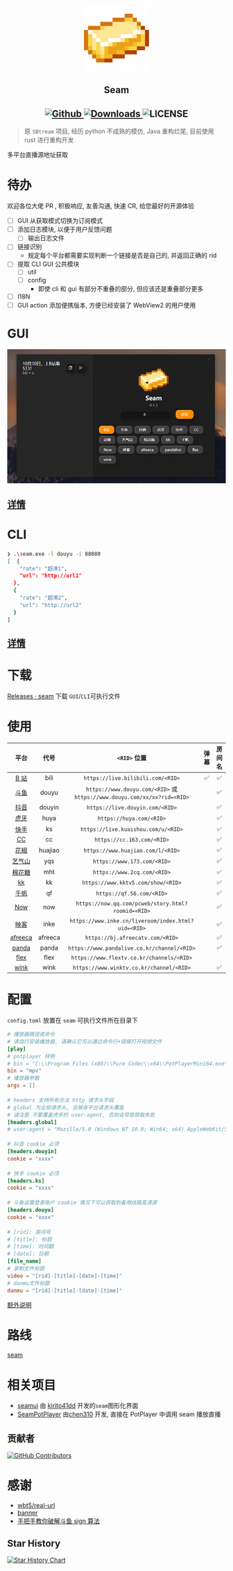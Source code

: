<p align="center">
    <img src="./assets/icon.png" style="width: 150px;" alt="Seam" />
</p>

<h2 align="center">
  Seam
</h2>

<h2 align="center">
  <a href="https://github.com/Borber/seam">
    <img src="https://img.shields.io/badge/github-Borber/seam-8da0cb.svg?style=for-the-badge&logo=github" alt="Github"/>
  </a>
  <a href="https://github.com/Borber/seam/releases/latest">
    <img src="https://img.shields.io/github/downloads/Borber/seam/total.svg?style=for-the-badge&color=82E0AA&logo=github" alt="Downloads"/>
  </a>
  <img src="https://img.shields.io/github/license/borber/seam?color=%2398cbed&logo=rust&style=for-the-badge" alt="LICENSE"/>
</h2>

> 原 `SBtream` 项目, 经历 python 不成熟的模仿, Java 重构烂尾, 目前使用 rust 进行重构开发

多平台直播源地址获取

# 待办

欢迎各位大佬 PR , 积极响应, 友善沟通, 快速 CR, 给您最好的开源体验

-   [ ] GUI 从获取模式切换为订阅模式
-   [ ] 添加日志模块, 以便于用户反馈问题
    -   [ ] 输出日志文件
-   [ ] 链接识别
    -   规定每个平台都需要实现判断一个链接是否是自己的, 并返回正确的 rid
-   [ ] 提取 CLI GUI 公共模块
    -   [ ] util
    -   [ ] config
        -   即使 cli 和 gui 有部分不重叠的部分, 但应该还是重叠部分更多
-   [ ] I18N
-   [ ] GUI action 添加便携版本, 方便已经安装了 WebView2 的用户使用

# GUI

![GUI](assets/gui.png)

## [详情](crates/gui/README.md)

# CLI

```bash
❯ .\seam.exe -l douyu -i 88080
[  {
    "rate": "超清1",
    "url": "http://url1"
  },
  {
    "rate": "超清2",
    "url": "http://url2"
  }
]
```

## [详情](crates/cli/README.md)

# 下载

[Releases · seam](https://github.com/Borber/seam/releases) 下载 `GUI`/`CLI`可执行文件

# 使用

|               **平台**                | **代号** |                             **`<RID>` 位置**                             | **弹幕** | **房间名** |
| :-----------------------------------: | :------: | :----------------------------------------------------------------------: | :------: | :--------: |
|  [B 站](https://live.bilibili.com/)   |   bili   |                    `https://live.bilibili.com/<RID>`                     |    ✅    |     ✅     |
|    [斗鱼](https://www.douyu.com/)     |  douyu   | `https://www.douyu.com/<RID>` 或 `https://www.douyu.com/xx/xx?rid=<RID>` |          |     ✅     |
|   [抖音](https://live.douyin.com/)    |  douyin  |                     `https://live.douyin.com/<RID>`                      |          |     ✅     |
|       [虎牙](https://huya.com/)       |   huya   |                         `https://huya.com/<RID>`                         |          |     ✅     |
|  [快手](https://live.kuaishou.com/)   |    ks    |                   `https://live.kuaishou.com/u/<RID>`                    |          |     ✅     |
|       [CC](https://cc.163.com/)       |    cc    |                        `https://cc.163.com/<RID>`                        |          |     ✅     |
|   [花椒](https://www.huajiao.com/)    | huajiao  |                    `https://www.huajiao.com/l/<RID>`                     |          |     ✅     |
|    [艺气山](https://www.173.com/)     |   yqs    |                       `https://www.173.com/<RID>`                        |          |     ✅     |
|    [棉花糖](https://www.2cq.com/)     |   mht    |                       `https://www.2cq.com/<RID>`                        |          |     ✅     |
|     [kk](https://www.kktv5.com/)      |    kk    |                    `https://www.kktv5.com/show/<RID>`                    |          |     ✅     |
|      [千帆](https://qf.56.com/)       |    qf    |                        `https://qf.56.com/<RID>`                         |          |     ✅     |
|      [Now](https://now.qq.com/)       |   now    |            `https://now.qq.com/pcweb/story.html?roomid=<RID>`            |          |     ✅     |
|     [映客](https://www.inke.cn/)      |   inke   |           `https://www.inke.cn/liveroom/index.html?uid=<RID>`            |          |     ✅     |
|   [afreeca](https://afreecatv.com/)   | afreeca  |                     `https://bj.afreecatv.com/<RID>`                     |          |     ✅     |
| [panda](https://www.pandalive.co.kr/) |  panda   |               `https://www.pandalive.co.kr/channel/<RID>`                |          |     ✅     |
|   [flex](https://www.flextv.co.kr/)   |   flex   |                `https://www.flextv.co.kr/channels/<RID>`                 |          |            |
|   [wink](https://www.winktv.co.kr/)   |   wink   |                 `https://www.winktv.co.kr/channel/<RID>`                 |          |     ✅     |

# 配置

`config.toml` 放置在 `seam` 可执行文件所在目录下

```toml
# 播放器路径或命令
# 请自行安装播放器, 请确认它可以通过命令行+链接打开视频文件
[play]
# potplayer 样例
# bin = "C:\\Program Files (x86)\\Pure Codec\\x64\\PotPlayerMini64.exe"
bin = "mpv"
# 播放器参数
args = []

# headers 支持所有合法 http 请求头字段
# global 为全局请求头, 会被各平台请求头覆盖
# 请注意 不要覆盖虎牙的 user-agent, 否则会导致获取失败
[headers.global]
# user-agent = "Mozilla/5.0 (Windows NT 10.0; Win64; x64) AppleWebKit/537.36 (KHTML, like Gecko) Chrome/115.0.0.0 Safari/537.36 Edg/115.0.1901.200"

# 抖音 cookie 必须
[headers.douyin]
cookie = "xxxx"

# 快手 cookie 必须
[headers.ks]
cookie = "xxxx"

# 斗鱼设置登录账户 cookie 情况下可以获取到备用线路高清源
[headers.douyu]
cookie = "xxxx"

# [rid]: 房间号
# [title]: 标题
# [time]: 时间戳
# [date]: 日期
[file_name]
# 录制文件标题
video = "[rid]-[title]-[date]-[time]"
# danmu文件标题
danmu = "[rid]-[title]-[date]-[time]"


```

[额外说明](./doc/配置说明.md)

# 路线

[seam](https://github.com/users/Borber/projects/4/views/1)

# 相关项目

-   [seamui](https://github.com/kirito41dd/seamui) 由 [kirito41dd](https://github.com/kirito41dd) 开发的`seam`图形化界面
-   [SeamPotPlayer](https://github.com/chen310/SeamPotPlayer/) 由[chen310](https://github.com/chen310) 开发, 直接在 PotPlayer 中调用 seam 播放直播

## 贡献者

[![GitHub Contributors](https://contrib.rocks/image?repo=Borber/seam)](https://github.com/Borber/seam/graphs/contributors)

# 感谢

-   [wbt5/real-url](https://github.com/wbt5/real-url/)
-   [banner](https://textkool.com/en/ascii-art-generator?hl=default&vl=default&font=Chunky&text=SEAM)
-   [手把手教你破解斗鱼 sign 算法](https://zhuanlan.zhihu.com/p/107330805)

## Star History

<a href="https://github.com/Borber/seam/stargazers">
  <picture>
    <source media="(prefers-color-scheme: dark)" srcset="https://api.star-history.com/svg?repos=Borber/seam&type=Date&theme=dark" />
    <source media="(prefers-color-scheme: light)" srcset="https://api.star-history.com/svg?repos=Borber/seam&type=Date" />
    <img alt="Star History Chart" src="https://api.star-history.com/svg?repos=Borber/seam&type=Date" />
  </picture>
</a>
